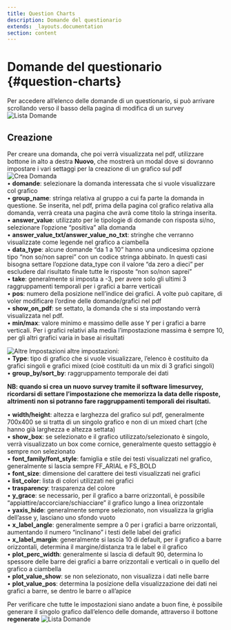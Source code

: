 ```yaml
---
title: Question Charts
description: Domande del questionario
extends: _layouts.documentation
section: content
---
```


# Domande del questionario {#question-charts}

Per accedere all’elenco delle domande di un questionario, si può arrivare scrollando verso il basso della pagina di modifica di un survey  
![Lista Domande](https://quaeris-tv.github.io/doc_quaeris/assets/images/index_question_charts.png "lista domande")

## Creazione

Per creare una domanda, che poi verrà visualizzata nel pdf, utilizzare bottone in alto a destra **Nuovo**, che mostrerà un modal dove si dovranno impostare i vari settaggi per la creazione di un grafico sul pdf  
![Crea Domanda](https://quaeris-tv.github.io/doc_quaeris/assets/images/save_question_chart.png "crea domanda")  
    • **domande**: selezionare la domanda interessata che si vuole visualizzare col grafico  
    • **group_name**: stringa relativa al gruppo a cui fa parte la domanda in questione. Se inserita, nel pdf, prima della pagina col grafico relativa alla domanda, verrà creata una pagina che avrà come titolo la stringa inserita.  
    • **answer_value**: utilizzato per le tipologie di domande con risposta si/no, selezionare l’opzione “positiva” alla domanda  
    • **answer_value_txt/answer_value_no_txt**: stringhe che verranno visualizzate come legende nel grafico a ciambella  
    • **data_type**: alcune domande “da 1 a 10” hanno una undicesima opzione tipo “non so/non saprei” con un codice stringa abbinato. In questi casi bisogna settare l’opzione data_type con il valore “da zero a dieci” per escludere dal risultato finale tutte le risposte “non so/non saprei”  
    • **take**: generalmente si imposta a -3, per avere solo gli ultimi 3 raggruppamenti temporali per i grafici a barre verticali  
    • **pos**: numero della posizione nell’indice dei grafici. A volte può capitare, di voler modificare l’ordine delle domande/grafici nel pdf  
    • **show_on_pdf**: se settato, la domanda che si sta impostando verrà visualizzata nel pdf.  
    • **min/max**: valore minimo e massimo delle asse Y per i grafici a barre verticali. Per i grafici relativi alla media l’impostazione massima è sempre 10, per gli altri grafici varia in base ai risultati

![Altre Impostazioni](https://quaeris-tv.github.io/doc_quaeris/assets/images/save_question_chart2.png "altre impostazioni") 
altre impostazioni:  
    • **Type**: tipo di grafico che si vuole visualizzare, l’elenco è costituito da grafici singoli e grafici mixed (cioè costituiti da un mix di 3 grafici singoli)  
    • **group_by/sort_by**: raggruppamento temporale dei dati  

**NB: quando si crea un nuovo survey tramite il software limesurvey, ricordarsi di settare l’impostazione che memorizza la data delle risposte, altrimenti non si potranno fare raggruppamenti temporali dei risultati.**  

• **width/height**: altezza e larghezza del grafico sul pdf, generalmente 700x400 se si tratta di un singolo grafico e non di un mixed chart (che hanno già larghezza e altezza settata)  
• **show_box**: se selezionato e il grafico utilizzato/selezionato è singolo, verrà visualizzato un box come cornice, generalmente questo settaggio è sempre non selezionato  
• **font_family/font_style**: famiglia e stile dei testi visualizzati nel grafico, generalmente si lascia sempre FF_ARIAL e FS_BOLD  
• **font_size**: dimensione del carattere dei testi visualizzati nei grafici  
• **list_color**: lista di colori utilizzati nei grafici  
• **trasparency**: trasparenza del colore  
• **y_grace**: se necessario, per il grafico a barre orizzontali, è possibile “appiattire/accorciare/schiacciare” il grafico lungo a linea orizzontale  
• **yaxis_hide**: generalmente sempre selezionato, non visualizza la griglia dell’asse y, lasciano uno sfondo vuoto  
• **x_label_angle**: generalmente sempre a 0 per i grafici a barre orizzontali, aumentando il numero “inclinano” i testi delle label dei grafici  
• **x_label_margin**: generalmente si lascia 10 di default, per il grafico a barre orizzontali, determina il margine/distanza tra le label e il grafico  
• **plot_perc_width**: generalmente si lascia di default 90, determina lo spessore delle barre dei grafici a barre orizzontali e verticali o in quello del grafico a ciambella  
• **plot_value_show**: se non selezionato, non visualizza i dati nelle barre  
• **plot_value_pos**: determina la posizione della visualizzazione dei dati nei grafici a barre, se dentro le barre o all’apice  

Per verificare che tutte le impostazioni siano andate a buon fine, è possibile generare il singolo grafico dall’elenco delle domande, attraverso il bottone **regenerate**
![Lista Domande](https://quaeris-tv.github.io/doc_quaeris/assets/images/index_question_charts.png "lista domande")
